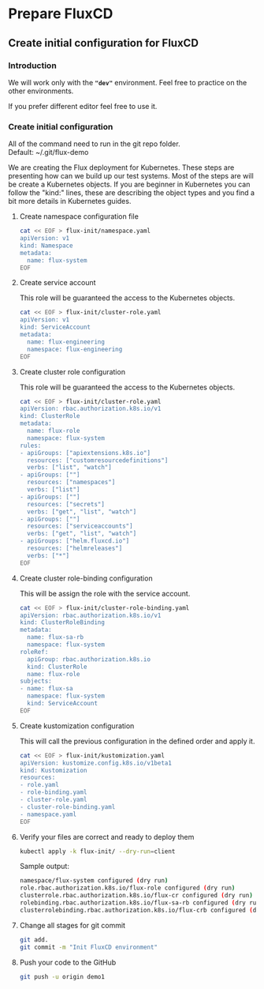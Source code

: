 # Prepare FluxCD

## Create initial configuration for FluxCD

### Introduction

We will work only with the **`"dev"`** environment. Feel free to practice on the other environments.

If you prefer different editor feel free to use it.

### Create initial configuration

All of the command need to run in the git repo folder.\
Default: \~/.git/flux-demo

We are creating the Flux deployment for Kubernetes. These steps are presenting how can we build up our test systems. Most of the steps are will be create a Kubernetes objects. If you are beginner in Kubernetes you can follow the "kind:" lines, these are describing the object types and you find a bit more details in Kubernetes guides.

1. Create namespace configuration file

    ```bash
    cat << EOF > flux-init/namespace.yaml
    apiVersion: v1
    kind: Namespace
    metadata:
      name: flux-system
    EOF
    ```

2. Create service account

    This role will be guaranteed the access to the Kubernetes objects.

    ```bash
    cat << EOF > flux-init/cluster-role.yaml
    apiVersion: v1
    kind: ServiceAccount
    metadata:
      name: flux-engineering
      namespace: flux-engineering
    EOF
    ```

3. Create cluster role configuration

    This role will be guaranteed the access to the Kubernetes objects.

    ```bash
    cat << EOF > flux-init/cluster-role.yaml
    apiVersion: rbac.authorization.k8s.io/v1
    kind: ClusterRole
    metadata:
      name: flux-role
      namespace: flux-system
    rules:
    - apiGroups: ["apiextensions.k8s.io"]
      resources: ["customresourcedefinitions"]
      verbs: ["list", "watch"]
    - apiGroups: [""]
      resources: ["namespaces"]
      verbs: ["list"]
    - apiGroups: [""]
      resources: ["secrets"]
      verbs: ["get", "list", "watch"]
    - apiGroups: [""]
      resources: ["serviceaccounts"]
      verbs: ["get", "list", "watch"]
    - apiGroups: ["helm.fluxcd.io"]
      resources: ["helmreleases"]
      verbs: ["*"]
    EOF
    ```

4. Create cluster role-binding configuration

    This will be assign the role with the service account.

    ```bash
    cat << EOF > flux-init/cluster-role-binding.yaml
    apiVersion: rbac.authorization.k8s.io/v1
    kind: ClusterRoleBinding
    metadata:
      name: flux-sa-rb
      namespace: flux-system
    roleRef:
      apiGroup: rbac.authorization.k8s.io
      kind: ClusterRole
      name: flux-role
    subjects:
    - name: flux-sa
      namespace: flux-system
      kind: ServiceAccount
    EOF
    ```

5. Create kustomization configuration

    This will call the previous configuration in the defined order and apply it.

    ```bash
    cat << EOF > flux-init/kustomization.yaml
    apiVersion: kustomize.config.k8s.io/v1beta1
    kind: Kustomization
    resources:
    - role.yaml
    - role-binding.yaml
    - cluster-role.yaml
    - cluster-role-binding.yaml
    - namespace.yaml
    EOF
    ```

6. Verify your files are correct and ready to deploy them

    ```bash
    kubectl apply -k flux-init/ --dry-run=client
    ```

    Sample output:

    ```bash
    namespace/flux-system configured (dry run)
    role.rbac.authorization.k8s.io/flux-role configured (dry run)
    clusterrole.rbac.authorization.k8s.io/flux-cr configured (dry run)
    rolebinding.rbac.authorization.k8s.io/flux-sa-rb configured (dry run)
    clusterrolebinding.rbac.authorization.k8s.io/flux-crb configured (dry run)
    ```

7. Change all stages for git commit

    ```bash
    git add.
    git commit -m "Init FluxCD environment"
    ```

8. Push your code to the GitHub

    ```bash
    git push -u origin demo1
    ```
